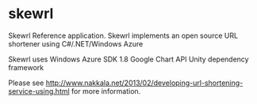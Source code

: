 skewrl
======

Skewrl Reference application. Skewrl implements an open source URL shortener using C#/.NET/Windows Azure

Skewrl uses Windows Azure SDK 1.8
Google Chart API
Unity dependency framework

Please see http://www.nakkala.net/2013/02/developing-url-shortening-service-using.html for more information.